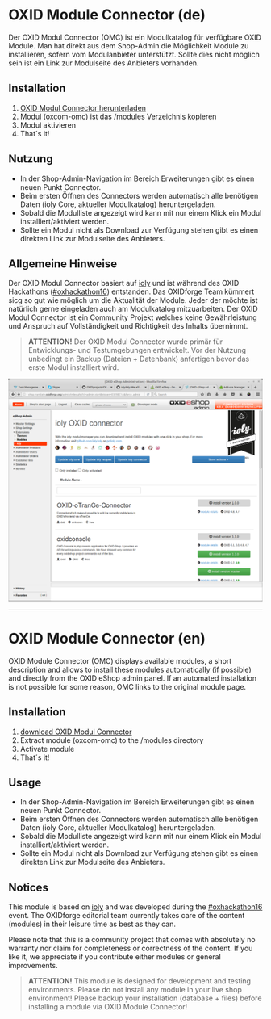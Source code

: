 # OXID Module Connector (de)

Der OXID Modul Connector (OMC) ist ein Modulkatalog für verfügbare OXID Module. Man hat direkt aus dem Shop-Admin die Möglichkeit Module zu installieren, sofern vom Modulanbieter unterstützt. Sollte dies nicht möglich sein ist ein Link zur Modulseite des Anbieters vorhanden.

## Installation

1. [OXID Modul Connector herunterladen](https://github.com/OXIDprojects/OXID-Module-Connector/archive/recipes.zip)
2. Modul (oxcom-omc) ist das /modules Verzeichnis kopieren
3. Modul aktivieren
4. That´s it!

## Nutzung

- In der Shop-Admin-Navigation im Bereich Erweiterungen gibt es einen neuen Punkt Connector.
- Beim ersten Öffnen des Connectors werden automatisch alle benötigen Daten (ioly Core, aktueller Modulkatalog) heruntergeladen.
- Sobald die Modulliste angezeigt wird kann mit nur einem Klick ein Modul installiert/aktiviert werden.
- Sollte ein Modul nicht als Download zur Verfügung stehen gibt es einen direkten Link zur Modulseite des Anbieters.

## Allgemeine Hinweise

Der OXID Modul Connector basiert auf [ioly](https://github.com/ioly/) und ist während des OXID Hackathons ([#oxhackathon16](https://openspacer.org/12-oxid-community/136-oxid-hackathon-nuernberg-2016/)) entstanden. Das OXIDforge Team kümmert sicg so gut wie möglich um die Aktualität der Module. Jeder der möchte ist natürlich gerne eingeladen auch am Modulkatalog mitzuarbeiten. Der OXID Modul Connector ist ein Community Projekt welches keine Gewährleistung und Anspruch auf Vollständigkeit und Richtigkeit des Inhalts übernimmt.

>**ATTENTION!**
Der OXID Modul Connector wurde primär für Entwicklungs- und Testumgebungen entwickelt. Vor der Nutzung unbedingt ein Backup (Dateien + Datenbank) anfertigen bevor das erste Modul installiert wird.


![OXID Module Connector](oxid_module_connector.png)


------


# OXID Module Connector (en)

OXID Module Connector (OMC) displays available modules, a short description and allows to install these modules automatically (if possible) and directly from the OXID eShop admin panel. If an automated installation is not possible for some reason, OMC links to the original module page.

## Installation

1. [download OXID Modul Connector](https://github.com/OXIDprojects/OXID-Module-Connector/archive/recipes.zip)
2. Extract module (oxcom-omc) to the /modules directory
3. Activate module
4. That´s it!


## Usage

- In der Shop-Admin-Navigation im Bereich Erweiterungen gibt es einen neuen Punkt Connector.
- Beim ersten Öffnen des Connectors werden automatisch alle benötigen Daten (ioly Core, aktueller Modulkatalog) heruntergeladen.
- Sobald die Modulliste angezeigt wird kann mit nur einem Klick ein Modul installiert/aktiviert werden.
- Sollte ein Modul nicht als Download zur Verfügung stehen gibt es einen direkten Link zur Modulseite des Anbieters.


## Notices

This module is based on [ioly](https://github.com/ioly/) and was developed during the [#oxhackathon16](https://openspacer.org/12-oxid-community/136-oxid-hackathon-nuernberg-2016/) event. The OXIDforge editorial team currently takes care of the content (modules) in their leisure time as best as they can.

Please note that this is a community project that comes with absolutely no warranty nor claim for completeness or correctness of the content. If you like it, we appreciate if you contribute either modules or general improvements.

>**ATTENTION!**
This module is designed for development and testing environments. Please do not install any module in your live shop environment! Please backup your installation (database + files) before installing a module via OXID Module Connector!
